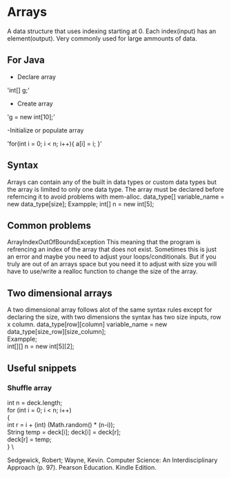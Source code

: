 # Arrays

A data structure that uses indexing starting at 0. Each index(input) has an element(output). Very commonly used for large ammounts of data. 

## For Java
- Declare array

'int[] g;'

- Create array

'g = new int[10];'

-Initialize or populate array

'for(int i = 0; i < n; i++){
a[i] = i;
}'
 
## Syntax 
Arrays can contain any of the built in data types or custom data types but the array is limited to only one data type. The array must be declared before referncing it to avoid problems with mem-alloc.
data_type[] variable_name = new data_type[size];
Exampple;
int[] n = new int[5];

## Common problems
ArrayIndexOutOfBoundsException
This meaning that the program is refrencing an index of the array that does not exist. Sometimes this is just an error and maybe you need to adjust your loops/conditionals. But if you truly are out of an arrays space but you need it to adjust with size you will have to use/write a realloc function to change the size of the array.

## Two dimensional arrays
A two dimensional array follows alot of the same syntax rules except for declaring the size, with two dimensions the syntax has two size inputs, row x column.
data_type[row][column] variable_name = new data_type[size_row][size_column];\
Exampple;\
int[][] n = new int[5][2];


## Useful snippets 
### Shuffle array
int n = deck.length;  \
for (int i = 0; i < n; i++)\
{  \
int r = i + (int) (Math.random() * (n-i));\
String temp = deck[i];  deck[i] = deck[r];\
deck[r] = temp;\
} \

Sedgewick, Robert; Wayne, Kevin. Computer Science: An Interdisciplinary Approach (p. 97). Pearson Education. Kindle Edition. 
